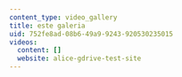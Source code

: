 ```yaml
---
content_type: video_gallery
title: este galeria
uid: 752fe8ad-08b6-49a9-9243-920530235015
videos:
  content: []
  website: alice-gdrive-test-site
---
```

